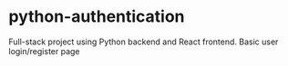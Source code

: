 # python-authentication
Full-stack project using Python backend and React frontend. Basic user login/register page
